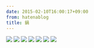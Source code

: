 ```yaml
---
date: 2015-02-10T16:00:17+09:00
from: hatenablog
title: 鍋
---
```

![](http://cdn-ak.f.st-hatena.com/images/fotolife/r/r7kamura/20150210/20150210155439.jpg) ![](http://cdn-ak.f.st-hatena.com/images/fotolife/r/r7kamura/20150210/20150210155454.jpg) ![](http://cdn-ak.f.st-hatena.com/images/fotolife/r/r7kamura/20150210/20150210155510.jpg) ![](http://cdn-ak.f.st-hatena.com/images/fotolife/r/r7kamura/20150210/20150210155526.jpg) ![](http://cdn-ak.f.st-hatena.com/images/fotolife/r/r7kamura/20150210/20150210155540.jpg) ![](http://cdn-ak.f.st-hatena.com/images/fotolife/r/r7kamura/20150210/20150210161858.jpg) ![](http://cdn-ak.f.st-hatena.com/images/fotolife/r/r7kamura/20150210/20150210161909.jpg)

